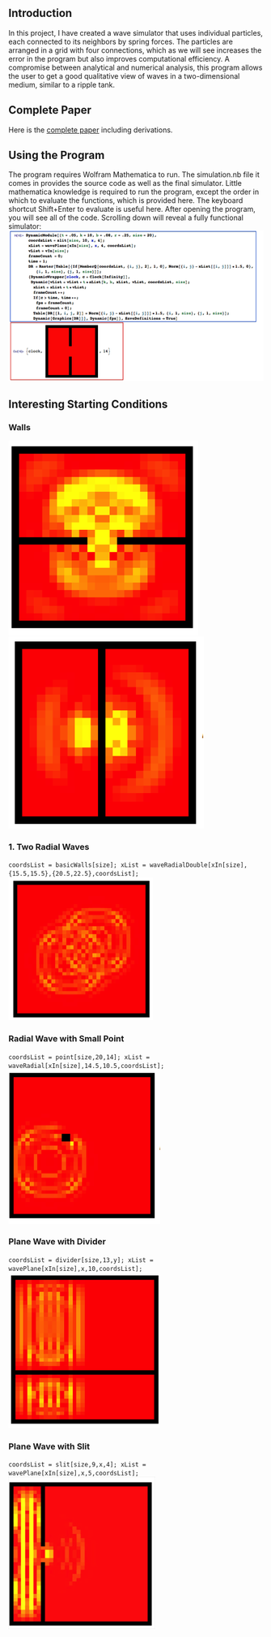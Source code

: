 ## Introduction
In this project, I have created a wave simulator that uses individual particles, each connected to its neighbors by spring forces. The particles are arranged in a grid with four connections, which as we will see increases the error in the program but also improves computational efficiency. A compromise between analytical and numerical analysis, this program allows the user to get a good qualitative view of waves in a two-dimensional medium, similar to a ripple tank.
## Complete Paper
Here is the [complete paper](doc/spring-lattice-simulator.pdf) including derivations.

## Using the Program
The program requires Wolfram Mathematica to run. The simulation.nb file it comes in provides the source code as well as the final simulator. Little mathematica knowledge is required to run the program, except the order in which to evaluate the functions, which is provided here. The keyboard shortcut Shift+Enter to evaluate is useful here.
After opening the program, you will see all of the code. Scrolling down will reveal a fully functional simulator:
![](doc/mathematica1.png)


## Interesting Starting Conditions
### Walls
![](doc/p1.png) 
![](doc/p2.png) 
### 1. Two Radial Waves
`coordsList = basicWalls[size];
xList = waveRadialDouble[xIn[size],{15.5,15.5},{20.5,22.5},coordsList];`
![](doc/p3.png)
### Radial Wave with Small Point
`coordsList = point[size,20,14];
xList = waveRadial[xIn[size],14.5,10.5,coordsList];`
![](doc/p4.png)
### Plane Wave with Divider
`coordsList = divider[size,13,y];
xList = wavePlane[xIn[size],x,10,coordsList];`
![](doc/p5.png)
### Plane Wave with Slit
`coordsList = slit[size,9,x,4];
xList = wavePlane[xIn[size],x,5,coordsList];`
![](doc/p6.png)




 

